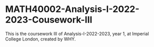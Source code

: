 # MATH40002-Analysis-I-2022-2023-Cousework-III
This is the coursework III of Analysis-I-2022-2023, year 1, at Imperial College London, created by WHY.
